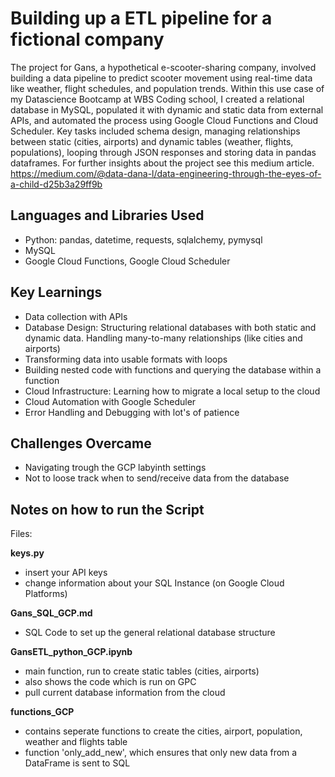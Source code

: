 # Building up a ETL pipeline for a fictional company
The project for Gans, a hypothetical e-scooter-sharing company, involved building a data pipeline to predict scooter movement using real-time data like weather, flight schedules, and population trends. Within this use case of my Datascience Bootcamp at WBS Coding school, I created a relational database in MySQL, populated it with dynamic and static data from external APIs, and automated the process using Google Cloud Functions and Cloud Scheduler. Key tasks included schema design, managing relationships between static (cities, airports) and dynamic tables (weather, flights, populations), looping through JSON responses and storing data in pandas dataframes.
For further insights about the project see this medium article.
https://medium.com/@data-dana-l/data-engineering-through-the-eyes-of-a-child-d25b3a29ff9b

## Languages and Libraries Used
* Python: pandas, datetime, requests, sqlalchemy, pymysql
* MySQL
* Google Cloud Functions, Google Cloud Scheduler
  
## Key Learnings
* Data collection with APIs
* Database Design: Structuring relational databases with both static and dynamic data. Handling many-to-many relationships (like cities and airports) 
* Transforming data into usable formats with loops
* Building nested code with functions and querying the database within a function
* Cloud Infrastructure: Learning how to migrate a local setup to the cloud
* Cloud Automation with Google Scheduler
* Error Handling and Debugging with lot's of patience

## Challenges Overcame
* Navigating trough the GCP labyinth settings
* Not to loose track when to send/receive data from the database  

## Notes on how to run the Script
Files:

**keys.py**
- insert your API keys
- change information about your SQL Instance (on Google Cloud Platforms)

**Gans_SQL_GCP.md**
- SQL Code to set up the general relational database structure

**GansETL_python_GCP.ipynb**
- main function, run to create static tables (cities, airports)
- also shows the code which is run on GPC
- pull current database information from the cloud

**functions_GCP**
- contains seperate functions to create the cities, airport, population, weather and flights table
- function 'only_add_new', which ensures that only new data from a DataFrame is sent to SQL

